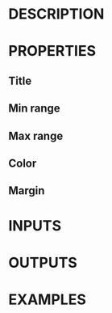 # DESCRIPTION

# PROPERTIES

## Title

## Min range

## Max range

## Color

## Margin

# INPUTS

# OUTPUTS

# EXAMPLES
